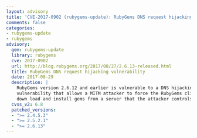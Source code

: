 ```yaml
---
layout: advisory
title: 'CVE-2017-0902 (rubygems-update): RubyGems DNS request hijacking vulnerability'
comments: false
categories:
- rubygems-update
- rubygems
advisory:
  gem: rubygems-update
  library: rubygems
  cve: 2017-0902
  url: http://blog.rubygems.org/2017/08/27/2.6.13-released.html
  title: RubyGems DNS request hijacking vulnerability
  date: 2017-08-29
  description: |
    RubyGems version 2.6.12 and earlier is vulnerable to a DNS hijacking
    vulnerability that allows a MITM attacker to force the RubyGems client to
    down load and install gems from a server that the attacker controls.
  cvss_v2: 6.8
  patched_versions:
  - ">= 2.4.5.3"
  - ">= 2.5.2.1"
  - ">= 2.6.13"
---
```

